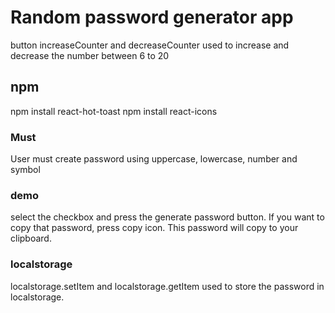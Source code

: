 
# Random password generator app

button increaseCounter and decreaseCounter used to increase and decrease the number between 6 to 20

## npm

npm install react-hot-toast
npm install react-icons

### Must

User must create password using uppercase, lowercase, number and symbol

### demo

select the checkbox and press the generate password button.
If you want to copy that password, press copy icon.
This password will copy to your clipboard.

### localstorage

localstorage.setItem and localstorage.getItem used to store the password in localstorage.
